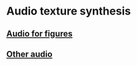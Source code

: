# Audio texture synthesis

## [Audio for figures](figures.md)

## [Other audio](supplementary_audio.md)
